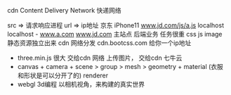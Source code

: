 cdn Content Delivery Network
快递网络

src  => 请求响应进程
url  => ip地址
京东 iPhone11
www.jd.com/js/a.js  localhost
localhost - www.a.com
www.jd.com 主站点 后端业务 任务很重 css js image
静态资源独立出来 cdn 网络分发
cdn.bootcss.com 给你一个ip地址

- three.min.js 很大 交给cdn 网络
  上传图片， 交给cdn 七牛云
- canvas + camera + scene > group > mesh > geometry + material (衣服和形状是可以分开了的)
  renderer
- webgl 3d编程
  以相机视角，来构建的真实世界
